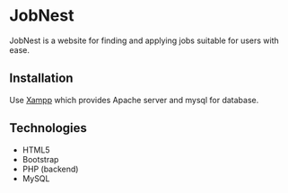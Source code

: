 # JobNest

JobNest is a website for finding and applying jobs suitable for users with ease.

## Installation

Use [Xampp](https://www.apachefriends.org/) which provides Apache server and mysql for database.

## Technologies
- HTML5
- Bootstrap
- PHP (backend)
- MySQL
